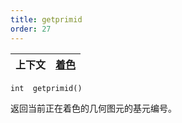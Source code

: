 ```yaml
---
title: getprimid
order: 27
---
```

| 上下文 | [着色](../contexts/shading.html) |
| --- | --- |

`int  getprimid()`

返回当前正在着色的几何图元的基元编号。

